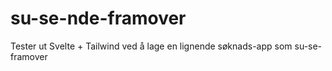 # su-se-nde-framover

Tester ut Svelte + Tailwind ved å lage en lignende søknads-app som su-se-framover
